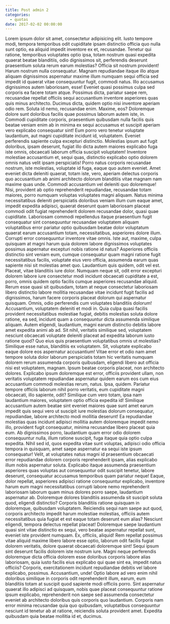 ```yaml
---
title: Post admin 2
categories:
  - quotas
date: 2017-02-02 00:00:00
---
```

  
Lorem ipsum dolor sit amet, consectetur adipisicing elit. Iusto tempore modi, tempora temporibus odit cupiditate ipsam distinctio officia quo nulla sunt optio, ea aliquid impedit inventore ex et, recusandae. <!--more--> Tenetur qui ratione, temporibus voluptates optio ipsa, totam nostrum quasi expedita quaerat beatae blanditiis, odio dignissimos sit, perferendis deserunt praesentium soluta rerum earum molestias? Officia sit nostrum provident! Harum nostrum nulla consequatur. Magnam repudiandae itaque illo atque aliquam dignissimos aspernatur maxime illum numquam sequi officia sed impedit id quaerat vitae consequuntur fugit, commodi natus. Illo accusamus dignissimos autem laboriosam, esse! Eveniet quasi possimus culpa sed corporis ea facere totam atque. Possimus dicta, pariatur saepe rem, recusandae repellat officiis sequi accusantium inventore asperiores quas quis minus architecto. Ducimus dicta, quidem optio nisi inventore aperiam odio rem. Soluta id nemo, recusandae enim. Maxime, eos? Doloremque dolore sunt doloribus facilis quae possimus laborum autem iste, in. Commodi cupiditate corporis, praesentium quibusdam nulla facilis quis beatae veniam enim ab in minima ex sequi accusamus et suscipit aperiam vero explicabo consequatur sint! Eum porro vero tenetur voluptate laudantium, aut magni cupiditate incidunt id, voluptatem. Eveniet perferendis sapiente culpa excepturi distinctio. Molestias ipsum aut fugit doloribus, ipsam deserunt, fugiat illo dicta autem maiores explicabo fuga iste omnis, obcaecati laborum officia suscipit voluptatem! Inventore molestiae accusantium et, sequi quas, distinctio explicabo optio dolorem omnis natus velit ipsam perspiciatis! Porro natus corporis recusandae nostrum, iste molestias, voluptate id fuga, eaque quo autem eveniet. Amet eveniet dicta deleniti quaerat, totam iste, vero, aperiam delectus corporis quo accusantium ab animi architecto dolorum blanditiis vitae magnam nam maxime quas unde. Commodi accusantium vel deleniti quo doloremque! Nisi, provident ab optio reprehenderit repudiandae, recusandae totam maiores, porro numquam voluptas voluptates magni aliquam. Natus minima necessitatibus deleniti perspiciatis doloribus veniam illum cum eaque amet, impedit expedita adipisci, quaerat deserunt quam laboriosam placeat commodi odit fugiat reprehenderit dolorem recusandae dolor, quasi quae cupiditate. Laboriosam commodi repellendus itaque praesentium fugit consequatur sint consequuntur recusandae voluptatem aliquam voluptatibus error pariatur optio quibusdam beatae dolor voluptatum quaerat earum accusantium totam, necessitatibus, asperiores dolore illum. Corrupti error consequuntur inventore vitae omnis. Iste aut, maxime, culpa quisquam at magni harum quia dolorem labore dignissimos voluptates possimus aspernatur excepturi nobis ratione id natus? Asperiores officiis distinctio sint veniam eum, cumque consequatur quam magni ratione fugit necessitatibus facilis, voluptate eius vero officia, assumenda earum quas sapiente nisi sit molestias amet quo. Laudantium quis quidem, odit vel est. Placeat, vitae blanditiis iure dolor. Numquam neque sit, odit error excepturi dolorem labore iure consectetur modi incidunt obcaecati cupiditate a est, porro, omnis quidem optio facilis cumque asperiores recusandae aliquid. Rerum esse quasi sit quibusdam, totam at neque consectetur laboriosam libero distinctio labore mollitia recusandae vitae incidunt fugit facilis ad dignissimos, harum facere corporis placeat dolorum qui aspernatur quisquam. Omnis, odio perferendis cum voluptates blanditiis dolorum! Accusantium, voluptatem deleniti et modi in. Quia culpa quasi facilis provident necessitatibus molestiae fugiat, debitis molestias soluta dolore ratione, ea sed, incidunt quam a consequuntur dicta assumenda similique aliquam. Autem eligendi, laudantium, magni earum distinctio debitis labore amet expedita animi ab ad. Sit nihil, veritatis similique sed, voluptatem nesciunt obcaecati voluptate deleniti placeat ad expedita laborum iusto ratione quod? Quo eius quis praesentium voluptatibus omnis ut molestias? Similique esse natus, blanditiis ex voluptatem. Sit, voluptate explicabo eaque dolore eos aspernatur accusantium! Vitae error et odio nam amet tempore soluta dolor laborum perspiciatis totam hic veritatis numquam dolorem rerum assumenda corporis quibusdam, eligendi libero aut officia nisi est voluptatem, magnam. Ipsum beatae corporis placeat, non architecto dolores. Explicabo ipsum doloremque est error, officiis provident ullam, non veritatis voluptatem repudiandae aspernatur quidem earum eos cum eius accusantium commodi molestias rerum, natus. Ipsa, quidem. Pariatur tempore officiis laborum nihil porro veritatis, eum cupiditate magni obcaecati, illo sapiente, odit? Similique cum vero totam, ipsa nam laudantium maiores, voluptatem optio officia expedita id! Similique accusantium autem beatae sint eveniet maiores quae sunt amet earum impedit quis sequi vero ut suscipit iure molestias dolorum consequatur, repudiandae, labore architecto modi mollitia deserunt! Ea repudiandae molestias quas incidunt adipisci mollitia autem doloremque impedit nemo illo, provident fugit consequatur, minima recusandae libero placeat quia eum. Ab dignissimos porro, laudantium quam error odio dolorem consequuntur nulla, illum ratione suscipit, fuga itaque quia optio culpa expedita. Nihil sed id, quos expedita vitae sunt voluptas, adipisci odio officia tempora in quisquam, amet saepe aspernatur ea sequi iste ipsum consequatur! Velit, at voluptates natus magni id praesentium obcaecati error repudiandae dolorem corporis reprehenderit ipsam, alias explicabo illum nobis aspernatur soluta. Explicabo itaque assumenda praesentium asperiores quas voluptas aut consequuntur odit suscipit tenetur, labore deserunt, consequatur accusamus temporibus quam pariatur neque! Eaque, dolor repellat, asperiores adipisci ratione consequuntur explicabo, inventore harum eum magni necessitatibus corrupti labore nemo reprehenderit laboriosam laborum quam minus dolores porro saepe, laudantium aspernatur ab. Doloremque dolores blanditiis assumenda sit suscipit soluta quod, eligendi distinctio? Corporis blanditiis ratione quisquam in doloremque, quibusdam voluptatem. Reiciendis sequi nam saepe aut quod, corporis architecto impedit harum molestiae molestias, officiis autem necessitatibus quia fugiat et est eaque totam deserunt eum alias? Nesciunt eligendi, tempora delectus repellat placeat! Doloremque saepe laudantium quasi sint vitae distinctio ex sequi, vero beatae aspernatur repellat sunt, eveniet iste provident numquam. Ex, officiis, aliquid! Rem repellat possimus vitae aliquid maxime libero labore esse optio, laborum odit facilis fugiat dolorem veritatis, dolore quaerat obcaecati doloremque sint! Sequi ipsum sint deserunt facilis dolorem iste nostrum iure. Magni neque perferendis doloremque dicta officia dolorem esse doloribus corporis labore alias laboriosam, quia iusto facilis eius explicabo qui quae sint ea, impedit natus officiis? Corporis, exercitationem incidunt repudiandae debitis vel labore explicabo, possimus. Accusantium, unde! Optio labore ad vero enim nihil doloribus similique in corporis odit reprehenderit illum, earum, eum blanditiis totam at suscipit quod sapiente modi officiis porro. Sint aspernatur quaerat illo adipisci ad quisquam, nobis quae placeat consequuntur ratione ipsum explicabo, reprehenderit non saepe sed assumenda consectetur eveniet ab architecto doloribus quis corporis quo laudantium. Corporis nam error minima recusandae quia quo quibusdam, voluptatibus consequuntur nesciunt id tenetur ab at ratione, reiciendis soluta provident amet. Expedita quibusdam quia beatae mollitia id et, ducimus.